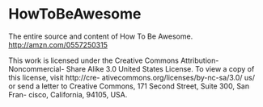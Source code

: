 HowToBeAwesome
==============

The entire source and content of How To Be Awesome. http://amzn.com/0557250315



This work is licensed under the Creative Commons Attribution-Noncommercial- Share Alike 3.0 United States License. To view a copy of this license, visit http://cre- ativecommons.org/licenses/by-nc-sa/3.0/ us/ or send a letter to Creative Commons, 171 Second Street, Suite 300, San Fran- cisco, California, 94105, USA.
